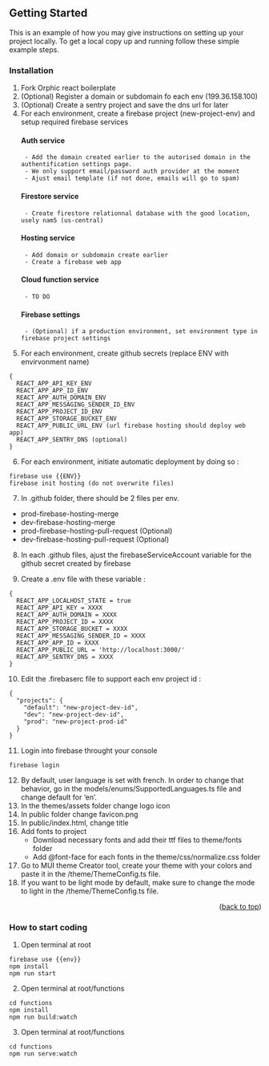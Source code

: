 <!-- GETTING STARTED -->
## Getting Started

This is an example of how you may give instructions on setting up your project locally.
To get a local copy up and running follow these simple example steps.

### Installation

1. Fork Orphic react boilerplate 
2. (Optional) Register a domain or subdomain fo each env (199.36.158.100)
3. (Optional) Create a sentry project and save the dns url for later
4. For each environment, create a firebase project (new-project-env) and setup required firebase services
    #### Auth service
        - Add the domain created earlier to the autorised domain in the authentification settings page.
        - We only support email/password auth provider at the moment
        - Ajust email template (if not done, emails will go to spam)
       
    #### Firestore service
        - Create firestore relationnal database with the good location, usely nam5 (us-central)
    
    #### Hosting service
        - Add domain or subdomain create earlier
        - Create a firebase web app
        
    #### Cloud function service
        - TO DO
    
    #### Firebase settings
        - (Optional) if a production environment, set environment type in firebase project settings
    
5. For each environment, create github secrets (replace ENV with envirvonment name)
```
{
  REACT_APP_API_KEY_ENV
  REACT_APP_APP_ID_ENV
  REACT_APP_AUTH_DOMAIN_ENV
  REACT_APP_MESSAGING_SENDER_ID_ENV
  REACT_APP_PROJECT_ID_ENV
  REACT_APP_STORAGE_BUCKET_ENV
  REACT_APP_PUBLIC_URL_ENV (url firebase hosting should deploy web app)
  REACT_APP_SENTRY_DNS (optional)
}
```

6. For each environment, initiate automatic deployment by doing so : 
```
firebase use {{ENV}}
firebase init hosting (do not overwrite files)
```
7. In .github folder, there should be 2 files per env.
- prod-firebase-hosting-merge
- dev-firebase-hosting-merge 
- prod-firebase-hosting-pull-request (Optional)
- dev-firebase-hosting-pull-request (Optional)

8. In each .github files, ajust the firebaseServiceAccount variable for the github secret created by firebase

9. Create a .env file with these variable : 
```
{
  REACT_APP_LOCALHOST_STATE = true
  REACT_APP_API_KEY = XXXX
  REACT_APP_AUTH_DOMAIN = XXXX
  REACT_APP_PROJECT_ID = XXXX
  REACT_APP_STORAGE_BUCKET = XXXX
  REACT_APP_MESSAGING_SENDER_ID = XXXX
  REACT_APP_APP_ID = XXXX
  REACT_APP_PUBLIC_URL = 'http://localhost:3000/'
  REACT_APP_SENTRY_DNS = XXXX
}
```

10. Edit the .firebaserc file to support each env project id :
```
{
  "projects": {
    "default": "new-project-dev-id",
    "dev": "new-project-dev-id",
    "prod": "new-project-prod-id"
  }
}
```

11. Login into firebase throught your console
```
firebase login
```

12. By default, user language is set with french. In order to change that behavior, go in the models/enums/SupportedLanguages.ts file and change default for ‘en’.
13. In the themes/assets folder change logo icon
14. In public folder change favicon.png
15. In public/index.html, change title
16. Add fonts to project
    - Download necessary fonts and add their ttf files to theme/fonts folder
    - Add @font-face for each fonts in the theme/css/normalize.css folder
17. Go to MUI theme Creator tool, create your theme with your colors and paste it in the /theme/ThemeConfig.ts file.
18. If you want to be light mode by default, make sure to change the mode to light in the /theme/ThemeConfig.ts file.

<p align="right">(<a href="#readme-top">back to top</a>)</p>

### How to start coding

1. Open terminal at root
```
firebase use {{env}}
npm install
npm run start
```

2. Open terminal at root/functions
```
cd functions
npm install
npm run build:watch
```

3. Open terminal at root/functions
```
cd functions
npm run serve:watch
```


